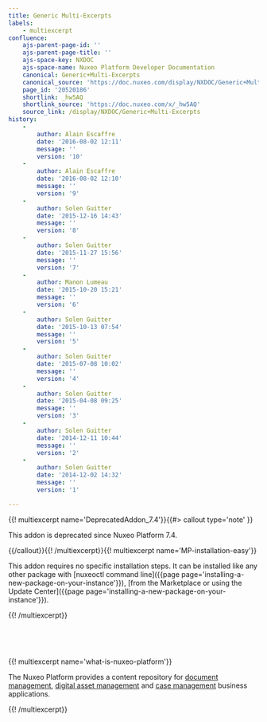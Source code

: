 ```yaml
---
title: Generic Multi-Excerpts
labels:
    - multiexcerpt
confluence:
    ajs-parent-page-id: ''
    ajs-parent-page-title: ''
    ajs-space-key: NXDOC
    ajs-space-name: Nuxeo Platform Developer Documentation
    canonical: Generic+Multi-Excerpts
    canonical_source: 'https://doc.nuxeo.com/display/NXDOC/Generic+Multi-Excerpts'
    page_id: '20520186'
    shortlink: _hw5AQ
    shortlink_source: 'https://doc.nuxeo.com/x/_hw5AQ'
    source_link: /display/NXDOC/Generic+Multi-Excerpts
history:
    - 
        author: Alain Escaffre
        date: '2016-08-02 12:11'
        message: ''
        version: '10'
    - 
        author: Alain Escaffre
        date: '2016-08-02 12:10'
        message: ''
        version: '9'
    - 
        author: Solen Guitter
        date: '2015-12-16 14:43'
        message: ''
        version: '8'
    - 
        author: Solen Guitter
        date: '2015-11-27 15:56'
        message: ''
        version: '7'
    - 
        author: Manon Lumeau
        date: '2015-10-20 15:21'
        message: ''
        version: '6'
    - 
        author: Solen Guitter
        date: '2015-10-13 07:54'
        message: ''
        version: '5'
    - 
        author: Solen Guitter
        date: '2015-07-08 10:02'
        message: ''
        version: '4'
    - 
        author: Solen Guitter
        date: '2015-04-08 09:25'
        message: ''
        version: '3'
    - 
        author: Solen Guitter
        date: '2014-12-11 10:44'
        message: ''
        version: '2'
    - 
        author: Solen Guitter
        date: '2014-12-02 14:32'
        message: ''
        version: '1'

---
```

{{! multiexcerpt name='DeprecatedAddon_7.4'}}{{#> callout type='note' }}

This addon is deprecated since Nuxeo Platform 7.4.

{{/callout}}{{! /multiexcerpt}}{{! multiexcerpt name='MP-installation-easy'}}

This addon requires no specific installation steps. It can be installed like any other package with [nuxeoctl command line]({{page page='installing-a-new-package-on-your-instance'}}), [from the Marketplace or using the Update Center]({{page page='installing-a-new-package-on-your-instance'}}).

{{! /multiexcerpt}}

&nbsp;

&nbsp;

{{! multiexcerpt name='what-is-nuxeo-platform'}}

The Nuxeo Platform provides a content repository for [document management](http://www.nuxeo.com/solutions/document-management/), [digital asset management](http://www.nuxeo.com/solutions/digital-asset-management/) and [case management](http://www.nuxeo.com/solutions/case-management/) business applications.

{{! /multiexcerpt}}